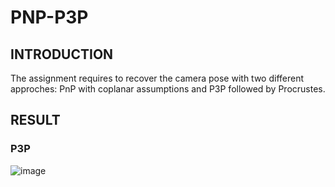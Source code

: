 # PNP-P3P
## INTRODUCTION
The assignment requires to recover the camera pose with two different approches: PnP with coplanar assumptions and P3P followed by Procrustes.

## RESULT
### P3P
![image](https://github.com/xywang0001/PnP-P3P/blob/master/bird_collineation.gif)

